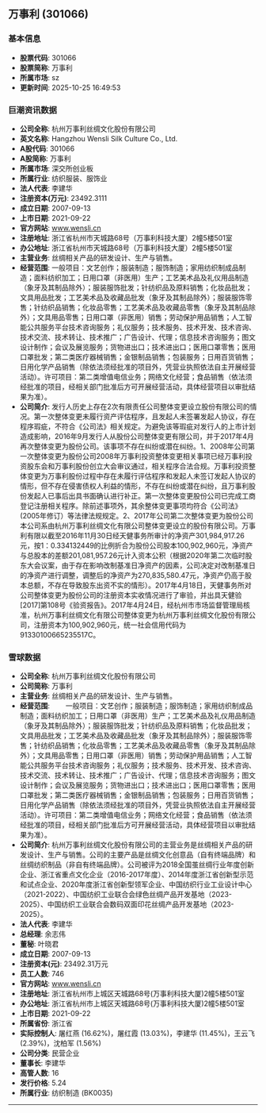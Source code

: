## 万事利 (301066)

### 基本信息

- **股票代码**: 301066
- **股票简称**: 万事利
- **所属市场**: sz
- **更新时间**: 2025-10-25 16:49:53

### 巨潮资讯数据

- **公司全称**: 杭州万事利丝绸文化股份有限公司
- **英文名称**: Hangzhou Wensli Silk Culture Co., Ltd.
- **A股代码**: 301066
- **A股简称**: 万事利
- **所属市场**: 深交所创业板
- **所属行业**: 纺织服装、服饰业
- **法人代表**: 李建华
- **注册资本(万元)**: 23492.3111
- **成立日期**: 2007-09-13
- **上市日期**: 2021-09-22
- **官方网站**: www.wensli.cn
- **注册地址**: 浙江省杭州市天城路68号（万事利科技大厦）2幢5楼501室
- **办公地址**: 浙江省杭州市天城路68号（万事利科技大厦）2幢5楼501室
- **主营业务**: 丝绸相关产品的研发设计、生产与销售。
- **经营范围**: 一般项目：文艺创作；服装制造；服饰制造；家用纺织制成品制造；面料纺织加工；日用口罩（非医用）生产；工艺美术品及礼仪用品制造（象牙及其制品除外）；服装服饰批发；针纺织品及原料销售；化妆品批发；文具用品批发；工艺美术品及收藏品批发（象牙及其制品除外）；服装服饰零售；针纺织品销售；化妆品零售；工艺美术品及收藏品零售（象牙及其制品除外）；文具用品零售；日用口罩（非医用）销售；劳动保护用品销售；人工智能公共服务平台技术咨询服务；礼仪服务；技术服务、技术开发、技术咨询、技术交流、技术转让、技术推广；广告设计、代理；信息技术咨询服务；图文设计制作；会议及展览服务；货物进出口；技术进出口；医用口罩零售；医用口罩批发；第二类医疗器械销售；金银制品销售；包装服务；日用百货销售；日用化学产品销售（除依法须经批准的项目外，凭营业执照依法自主开展经营活动）。许可项目：第二类增值电信业务；网络文化经营；食品销售（依法须经批准的项目，经相关部门批准后方可开展经营活动，具体经营项目以审批结果为准）。
- **公司简介**: 发行人历史上存在2次有限责任公司整体变更设立股份有限公司的情况。第一次整体变更未履行资产评估程序，且发起人未签署发起人协议，存在程序瑕疵，不符合《公司法》相关规定。为避免该等瑕疵对发行人的上市计划造成影响，2016年9月发行人从股份公司整体变更有限公司，并于2017年4月再次整体变更为股份公司。该事项不存在纠纷或潜在纠纷。1、2008年公司第一次整体变更为股份公司2008年万事利投资整体变更相关事项已经万事利投资股东会和万事利股份创立大会审议通过，相关程序合法合规。万事利投资整体变更为万事利股份过程中存在未履行评估程序和发起人未签订发起人协议的情形，但不存在侵害债权人利益的情形，不存在纠纷或潜在纠纷，且万事利股份发起人已事后出具书面确认进行补正。第一次整体变更股份公司已完成工商登记注册相关程序。除前述事项外，其余整体变更事项均符合《公司法》(2005年修订）等法律法规规定。2、2017年公司第二次整体变更为股份公司本公司系由杭州万事利丝绸文化有限公司整体变更设立的股份有限公司。万事利有限以截至2016年11月30日经天健事务所审计的净资产301,984,917.26元，按1：0.334132449的比例折合为股份公司股本100,902,960元，净资产与总股本的差额201,081,957.26元计入资本公积（根据2020年第二次临时股东大会议案，由于存在影响改制基准日净资产的因素，公司决定对改制基准日的净资产进行调整，调整后的净资产为270,835,580.47元，净资产仍高于股本总额，不存在导致股东出资不实的情形）。2017年4月18日，天健事务所对公司整体变更为股份公司的注册资本实收情况进行了审验，并出具天健验[2017]第108号《验资报告》。2017年4月24日，经杭州市市场监督管理局核准，杭州万事利丝绸文化有限公司整体变更为杭州万事利丝绸文化股份有限公司，注册资本为100,902,960元，统一社会信用代码为91330100665235517C。

### 雪球数据

- **公司全称**: 杭州万事利丝绸文化股份有限公司
- **公司简称**: 万事利
- **主营业务**: 丝绸相关产品的研发设计、生产与销售。
- **经营范围**: 　　一般项目：文艺创作；服装制造；服饰制造；家用纺织制成品制造；面料纺织加工；日用口罩（非医用）生产；工艺美术品及礼仪用品制造（象牙及其制品除外）；服装服饰批发；针纺织品及原料销售；化妆品批发；文具用品批发；工艺美术品及收藏品批发（象牙及其制品除外）；服装服饰零售；针纺织品销售；化妆品零售；工艺美术品及收藏品零售（象牙及其制品除外）；文具用品零售；日用口罩（非医用）销售；劳动保护用品销售；人工智能公共服务平台技术咨询服务；礼仪服务；技术服务、技术开发、技术咨询、技术交流、技术转让、技术推广；广告设计、代理；信息技术咨询服务；图文设计制作；会议及展览服务；货物进出口；技术进出口；医用口罩零售；医用口罩批发；第二类医疗器械销售；金银制品销售；包装服务；日用百货销售；日用化学产品销售（除依法须经批准的项目外，凭营业执照依法自主开展经营活动）。许可项目：第二类增值电信业务；网络文化经营；食品销售（依法须经批准的项目，经相关部门批准后方可开展经营活动，具体经营项目以审批结果为准）。
- **公司简介**: 杭州万事利丝绸文化股份有限公司的主营业务是丝绸相关产品的研发设计、生产与销售。公司的主要产品是丝绸文化创意品（自有终端品牌）和丝绸纺织制品（非自有终端品牌）。公司被评为2018全国茧丝绸行业年度创新企业、浙江省重点文化企业（2016-2017年度）、2014年度浙江省创新型示范和试点企业、2020年度浙江省创新型领军企业、中国纺织行业工业设计中心（2021-2022）、中国纺织工业联合会绿色丝绸产品开发基地（2023-2025）、中国纺织工业联合会数码双面印花丝绸产品开发基地（2023-2025）。
- **法人代表**: 李建华
- **总经理**: 余志伟
- **董秘**: 叶晓君
- **成立日期**: 2007-09-13
- **注册资本(元)**: 23492.31万元
- **员工人数**: 746
- **官方网站**: www.wensli.cn
- **注册地址**: 浙江省杭州市上城区天城路68号(万事利科技大厦)2幢5楼501室
- **办公地址**: 浙江省杭州市上城区天城路68号(万事利科技大厦)2幢5楼501室
- **上市日期**: 2021-09-22
- **所属省份**: 浙江省
- **实际控制人**: 屠红燕 (16.62%)，屠红霞 (13.03%)，李建华 (11.45%)，王云飞 (2.39%)，沈柏军 (1.56%)
- **公司分类**: 民营企业
- **董事长**: 李建华
- **高管人数**: 16
- **发行价格**: 5.24
- **所属行业**: 纺织制造 (BK0035)

---